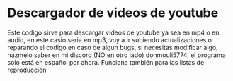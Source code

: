 # Descargador de videos de youtube

Este codigo sirve para descargar videos de youtube ya sea en mp4 o en audio, en este casio seria en mp3, voy a ir subiendo actualizaciones o reparando el codigo en caso de algun bugs, si necesitas modificar algo, hazmelo saber en mi discord (NO en otro lado) donmouli5774, el programa solo está en español por ahora. Funciona también para las listas de reproducción
